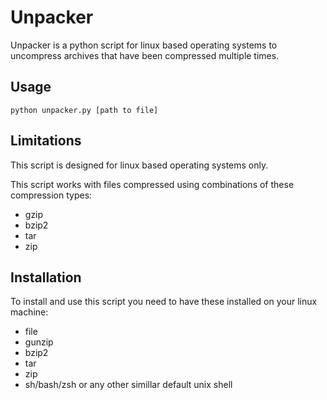 # Unpacker
Unpacker is a python script for linux based operating systems to uncompress archives that have been compressed multiple times.

## Usage
```
python unpacker.py [path to file]
```

## Limitations
This script is designed for linux based operating systems only. 

This script works with files compressed using combinations of these compression types:
* gzip
* bzip2
* tar
* zip


## Installation
To install and use this script you need to have these installed on your linux machine:

* file
* gunzip
* bzip2
* tar
* zip
* sh/bash/zsh or any other simillar default unix shell
